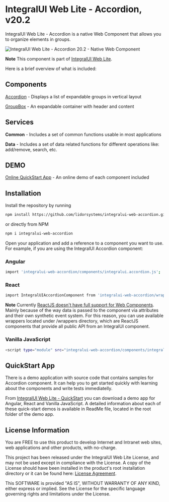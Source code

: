 # IntegralUI Web Lite - Accordion, v20.2

IntegralUI Web Lite - Accordion is a native Web Component that allows you to organize elements in groups. 

![IntegralUI Web Lite - Accordion 20.2 - Native Web Component](https://www.lidorsystems.com/products/web/lite/images/integralui-web-accordion-20.2.png)

<b>Note</b> This component is part of [IntegralUI Web Lite](https://github.com/lidorsystems/integralui-web-lite.git).

Here is a brief overview of what is included:

## Components

[Accordion](https://www.lidorsystems.com/products/web/studio/samples/web-components/#/accordion) - Displays a list of expandable groups in vertical layout

[GroupBox](https://www.lidorsystems.com/products/web/studio/samples/web-components/#/groupbox) - An expandable container with header and content


## Services

<b>Common</b> - Includes a set of common functions usable in most applications

<b>Data</b> - Includes a set of data related functions for different operations like: add/remove, search, etc.


## DEMO

[Online QuickStart App](https://www.lidorsystems.com/products/web/studio/samples/web-components/) - An online demo of each component included


## Installation

Install the repository by running

```bash
npm install https://github.com/lidorsystems/integralui-web-accordion.git
```

or directly from NPM

```bash
npm i integralui-web-accordion
```

Open your application and add a reference to a component you want to use. For example, if you are using the IntegralUI Accordion component:</p>

### Angular

```bash
import 'integralui-web-accordion/components/integralui.accordion.js';
```

### React

```bash
import IntegralUIAccordionComponent from 'integralui-web-accordion/wrappers/react.integralui.accordion.js';
```

<b>Note</b>   Currently [ReactJS doesn't have full support for Web Components](https://custom-elements-everywhere.com/#react). Mainly because of the way data is passed to the component via attributes and their own synthetic event system. For this reason, you can use available wrappers located under /wrappers directory, which are ReactJS components that provide all public API from an IntegralUI component.</p>

### Vanilla JavaScript

```bash
<script type="module" src="integralui-web-accordion/components/integralui.accordion.js"></script>
```


## QuickStart App

There is a demo application with source code that contains samples for Accordion component. It can help you to get started quickly with learning about the components and write tests immediatelly. 

From [IntegralUI Web Lite - QuickStart](https://www.lidorsystems.com/products/web/lite/#quickstart) you can download a demo app for Angular, React and Vanilla JavaScript. A detailed information about each of these quick-start demos is available in ReadMe file, located in the root folder of the demo app.


## License Information

You are FREE to use this product to develop Internet and Intranet web sites, web applications and other products, with no-charge.

This project has been released under the IntegralUI Web Lite License, and may not be used except in compliance with the License.
A copy of the License should have been installed in the product's root installation directory or it can be found here: [License Agreement](https://www.lidorsystems.com/products/web/lite/integralui-web-lite-license-agreement.pdf).

This SOFTWARE is provided "AS IS", WITHOUT WARRANTY OF ANY KIND, either express or implied. See the License for the specific language governing rights and limitations under the License.
